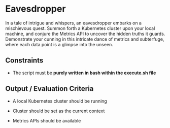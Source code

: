# Eavesdropper

In a tale of intrigue and whispers, an eavesdropper embarks on a mischievous quest. Summon forth a Kubernetes cluster upon your local machine, and conjure the Metrics API to uncover the hidden truths it guards. Demonstrate your cunning in this intricate dance of metrics and subterfuge, where each data point is a glimpse into the unseen.

## Constraints

- The script must be **purely written in bash within the execute.sh file**

## Output / Evaluation Criteria

- A local Kubernetes cluster should be running

- Cluster should be set as the current context

- Metrics APIs should be available